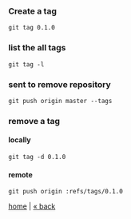 
### Create a tag
	git tag 0.1.0

### list the all tags
	git tag -l

### sent to remove repository
	git push origin master --tags

### remove a tag
#### locally
	git tag -d 0.1.0
#### remote
	git push origin :refs/tags/0.1.0


[home](https://github.com/MRCardoso/git-code/blob/master/topics) |
[&laquo; back](https://github.com/MRCardoso/git-code/blob/master/topics/branch.md)

